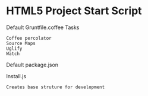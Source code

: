 HTML5 Project Start Script
================

Default Gruntfile.coffee Tasks

	Coffee percolator
	Source Maps
	Uglify
	Watch
	

Default package.json

Install.js

	Creates base struture for development
